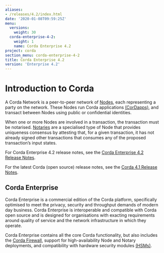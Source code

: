 ```yaml
---
aliases:
- /releases/4.2/index.html
date: '2020-01-08T09:59:25Z'
menu:
  versions:
    weight: 30
  corda-enterprise-4-2:
    weight: 1
    name: Corda Enterprise 4.2
project: corda
section_menu: corda-enterprise-4-2
title: Corda Enterprise 4.2
version: 'Enterprise 4.2'
---
```


# Introduction to Corda

A Corda Network is a peer-to-peer network of [Nodes](corda-nodes-index.md), each representing a party on the network.
These Nodes run Corda applications [(CorDapps)](building-a-cordapp-index.md), and transact between Nodes using public or
confidential identities.

When one or more Nodes are involved in a transaction, the transaction must be notarised. [Notaries](running-a-notary.md) are a specialised type
of Node that provides uniqueness consensus by attesting that, for a given transaction, it has not already signed other
transactions that consumes any of the proposed transaction’s input states.

For Corda Enterprise 4.2 release notes, see the [Corda Enterprise 4.2 Release Notes](release-notes-enterprise.md).

For the latest Corda (open source) release notes, see the [Corda 4.1 Release Notes](../../corda-os/4.1/release-notes.md).

## Corda Enterprise

Corda Enterprise is a commercial edition of the Corda platform, specifically optimised to meet the privacy, security and
throughput demands of modern day business. Corda Enterprise is interoperable and compatible with Corda open source and
is designed for organisations with exacting requirements around quality of service and the network infrastructure in
which they operate.

Corda Enterprise contains all the core Corda functionality, but also includes the [Corda Firewall](corda-firewall-component.md),
support for high-availability Node and Notary deployments, and compatibility with hardware security modules [(HSMs)](cryptoservice-configuration.md).
